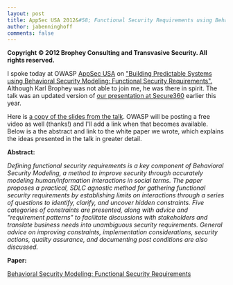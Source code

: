 ```yaml
---
layout: post
title: AppSec USA 2012&#58; Functional Security Requirements using Behavioral Security Modeling
author: jabenninghoff
comments: false
---
```

**Copyright © 2012 Brophey Consulting and Transvasive Security. All rights reserved.**

I spoke today at OWASP [AppSec USA](http://2012.appsecusa.org/) on
["Building Predictable Systems using Behavioral Security Modeling:
Functional Security
Requirements".](https://web.archive.org/web/20121029075040if_/http://appsecusa2012.sched.org/event/a3576d789eeb8449ecc84d1338cc3f19)
Although Karl Brophey was not able to join me, he was there in spirit.
The talk was an updated version of [our presentation at
Secure360](URL) earlier this year.

Here is [a copy of the slides from the talk](/assets/bsm-fsr-appsec-20121025.pdf). OWASP
will be posting a free video as well (thanks!) and I'll add a link when
that becomes available. Below is a the abstract and link to the white
paper we wrote, which explains the ideas presented in the talk in
greater detail.

**Abstract:**

*Defining functional security requirements is a key component of
Behavioral Security Modeling, a method to improve security through
accurately modeling human/information interactions in social terms. The
paper proposes a practical, SDLC agnostic method for gathering
functional security requirements by establishing limits on interactions
through a series of questions to identify, clarify, and uncover hidden
constraints. Five categories of constraints are presented, along with
advice and "requirement patterns" to facilitate discussions with
stakeholders and translate business needs into unambiguous security
requirements. General advice on improving constraints, implementation
considerations, security actions, quality assurance, and documenting
post conditions are also discussed.*

**Paper:**

[Behavioral Security Modeling: Functional Security Requirements](/assets/bsm-functional-security-requirements.pdf)
